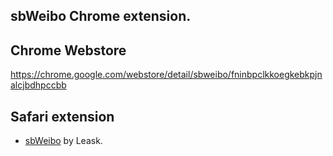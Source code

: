 sbWeibo Chrome extension.
-------------------------

## Chrome Webstore
  https://chrome.google.com/webstore/detail/sbweibo/fninbpclkkoegkebkpjnalcjbdhpccbb

## Safari extension
  - [sbWeibo](https://github.com/Leask/sbWeibo) by Leask.

